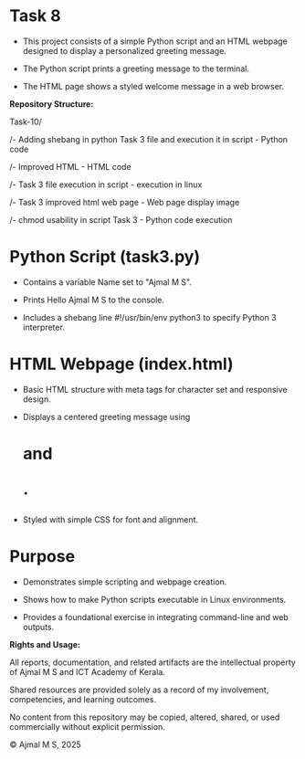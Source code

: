 # Task 8

- This project consists of a simple Python script and an HTML webpage designed to display a personalized greeting message.

- The Python script prints a greeting message to the terminal.

- The HTML page shows a styled welcome message in a web browser.

**Repository Structure:**

Task-10/

/- Adding shebang in python Task 3 file and execution it in script - Python code

/- Improved HTML - HTML code

/- Task 3 file execution in script - execution in linux

/- Task 3 improved html web page - Web page display image 

/- chmod usability in script Task 3 - Python code execution

# Python Script (task3.py)

- Contains a variable Name set to "Ajmal M S".

- Prints Hello Ajmal M S to the console.

- Includes a shebang line #!/usr/bin/env python3 to specify Python 3 interpreter.

# HTML Webpage (index.html)

- Basic HTML structure with meta tags for character set and responsive design.

- Displays a centered greeting message using <h1> and <p>.

- Styled with simple CSS for font and alignment.

# Purpose

- Demonstrates simple scripting and webpage creation.

- Shows how to make Python scripts executable in Linux environments.

- Provides a foundational exercise in integrating command-line and web outputs.

**Rights and Usage:**

All reports, documentation, and related artifacts are the intellectual property of Ajmal M S and ICT Academy of Kerala.

Shared resources are provided solely as a record of my involvement, competencies, and learning outcomes.

No content from this repository may be copied, altered, shared, or used commercially without explicit permission.

© Ajmal M S, 2025
